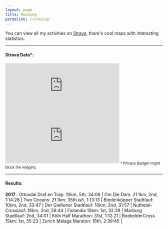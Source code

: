 ```yaml
---
layout: page
title: Running
permalink: /running/
---
```


You can view all my activities on
[Strava](https://www.strava.com/athletes/3278392), there's cool maps
with interesting statistics. 
  
______
#### Strava Data*:
<iframe height='160' width='364.5' frameborder='0'
allowtransparency='true' scrolling='no'
src='https://www.strava.com/athletes/3278392/activity-summary/72c1ae2566418275c79df4c59dc67839fd59b099'></iframe>

<iframe height='160' width='364.5' frameborder='0'
allowtransparency='true' scrolling='yes'
src='https://www.strava.com/athletes/3278392/latest-rides/72c1ae2566418275c79df4c59dc67839fd59b099'></iframe>
<sub> * Privacy Badger might block the widgets. </sub> 

______
#### Results:
<b> 2017 </b>: Ottosdal Draf en Trap: 10km, 5th, 34:06 | Om Die Dam:
21.1km, 2nd, 1:14:28 | Two Oceans: 21.1km: 35th _ish_, 1:13:13 |
Biedenköpper Stadtlauf: 10km, 2nd, 33:47 | Der Gießener Stadtlauf: 10km,
2nd, 31:57 | Nuthetal-Crosslauf: 16km, 2nd, 59:44 | Finlandia 10km: 1st,
32:39 | Marburg Stadtlauf: 2nd, 34:01 | Köln Half Marathon: 31st, 1:12:21 |
BoekelderCross 15km: 1st, 55:23 | Zurich Málaga Maratón: 16th, 2:39:45 |
